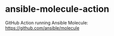 # ansible-molecule-action
GitHub Action running Ansible Molecule: https://github.com/ansible/molecule

